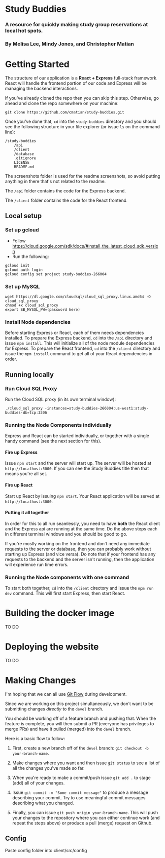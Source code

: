 # Study Buddies

### A resource for quickly making study group reservations at local hot spots.

### By Melisa Lee, Mindy Jones, and Christopher Matian

# Getting Started

The structure of our application is a **React + Express** full-stack framework. React will handle the frontend portion of our code and Express will be managing the backend interactions.

If you've already cloned the repo then you can skip this step. Otherwise, go ahead and clone the repo somewhere on your machine:

`git clone https://github.com/cmatian/study-buddies.git`

Once you've done that, `cd` into the `study-buddies` directory and you should see the following structure in your file explorer (or issue `ls` on the command line):

```
/study-buddies
    /api
    /client
    /database
    .gitignore
    LICENSE
    README.md
```

The screenshots folder is used for the readme screenshots, so avoid putting anything in there that's not related to the readme.

The `/api` folder contains the code for the Express backend.

The `/client` folder contains the code for the React frontend.

## Local setup

### Set up gcloud

- Follow https://cloud.google.com/sdk/docs/#install_the_latest_cloud_sdk_version
- Run the following:

```
gcloud init
gcloud auth login
gcloud config set project study-buddies-266004
```

### Set up MySQL

```
wget https://dl.google.com/cloudsql/cloud_sql_proxy.linux.amd64 -O cloud_sql_proxy
chmod +x cloud_sql_proxy
export SB_MYSQL_PW=(password here)
```

### Install Node dependencies

Before starting Express or React, each of them needs dependencies installed. To prepare the Express backend, `cd` into the `/api` directory and issue `npm install`. This will initialize all of the node module dependencies for Express. To prepare the React frontend, `cd` into the `/client` directory and issue the `npm install` command to get all of your React dependencies in order. 

## Running locally

### Run Cloud SQL Proxy

Run the Cloud SQL proxy (in its own terminal window):

```
./cloud_sql_proxy -instances=study-buddies-266004:us-west1:study-buddies-db=tcp:3306
```

### Running the Node Components individually

Express and React can be started individually, or together with a single handy command (see the next section for this).

#### Fire up Express

Issue `npm start` and the server will start up. The server will be hosted at `http://localhost:5000`. If you can see the Study Buddies title then that means you're all set.

#### Fire up React

Start up React by issuing `npm start`. Your React application will be served at `http://localhost:3000`.

#### Putting it all together

In order for this to all run seamlessly, you need to have **both** the React client and the Express api are running at the same time. Do the above steps each in different terminal windows and you should be good to go.

If you're mostly working on the frontend and don't need any immediate requests to the server or database, then you can probably work without starting up Express (and vice versa). Do note that if your frontend has any requests to the backend and the server isn't running, then the application will experience run time errors.

### Running the Node components with one command

To start both together, `cd` into the `/client` cirectory and issue the `npm run dev` command. This will first start Express, then start React.

# Building the docker image

TO DO

# Deploying the website

TO DO

# Making Changes

I'm hoping that we can all use [Git Flow](https://nvie.com/posts/a-successful-git-branching-model/) during development.

Since we are working on this project simultaneously, we don't want to be submitting changes _directly_ to the `devel` branch.

You should be working off of a feature branch and pushing that. When the feature is complete, you will then submit a PR (everyone has privileges to merge PRs) and have it pulled (merged) into the `devel` branch.

Here is a basic flow to follow:

1. First, create a new branch off of the `devel` branch: `git checkout -b your-branch-name`.

2. Make changes where you want and then issue `git status` to see a list of all the changes you've made so far.

3. When you're ready to make a commit/push issue `git add .` to stage (add) all of your changes.

4. Issue `git commit -m "Some commit message"` to produce a message describing your commit. Try to use meaningful commit messages describing what you changed.

5. Finally, you can issue `git push origin your-branch-name`. This will push your changes to the repository where you can either continue work (and repeat the steps above) or produce a pull (merge) request on Github.

## Config
Paste config folder into client/src/config